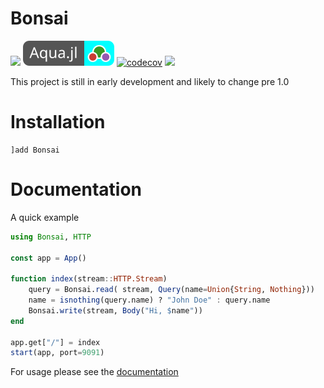 # Bonsai

[![][action-img]][action-url]
[![Aqua QA](https://raw.githubusercontent.com/JuliaTesting/Aqua.jl/master/badge.svg)](https://github.com/JuliaTesting/Aqua.jl)
[![codecov](https://codecov.io/gh/onetonfoot/Bonsai.jl/branch/master/graph/badge.svg?token=96CcO21IsK)](https://codecov.io/gh/onetonfoot/Bonsai.jl)
[![](https://img.shields.io/badge/Documentation-stable-blue.svg)](https://onetonfoot.github.io/Bonsai.jl/)

[action-img]: https://github.com/onetonfoot/Bonsai.jl/actions/workflows/ci.yaml/badge.svg
[action-url]: https://github.com/onetonfoot/Bonsai.jl/actions


This project is still in early development and likely to change pre 1.0

# Installation

```
]add Bonsai
```

# Documentation

A quick example

```julia
using Bonsai, HTTP

const app = App()

function index(stream::HTTP.Stream)
    query = Bonsai.read( stream, Query(name=Union{String, Nothing}))
    name = isnothing(query.name) ? "John Doe" : query.name  
    Bonsai.write(stream, Body("Hi, $name"))
end

app.get["/"] = index
start(app, port=9091)

```

For usage please see the [documentation](https://onetonfoot.github.io/Bonsai.jl/)
